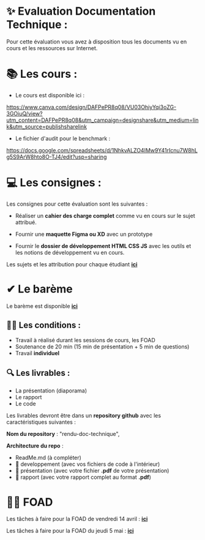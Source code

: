 # ✨ Evaluation Documentation Technique : 

Pour cette évaluation vous avez à disposition tous les documents vu en cours et les ressources sur Internet.

# 📚 Les cours : 

- Le cours est disponible ici : 

https://www.canva.com/design/DAFPePR8q08/VU03OhiyYqi3oZG-3GOiuQ/view?utm_content=DAFPePR8q08&utm_campaign=designshare&utm_medium=link&utm_source=publishsharelink




- Le fichier d'audit pour le benchmark : 

https://docs.google.com/spreadsheets/d/1NhkvALZO4IMw9Y41rIcnu7W8hLg5S9ArW8hto8O-TJ4/edit?usp=sharing


# 💻 Les consignes : 

Les consignes pour cette évaluation sont les suivantes :

- Réaliser un **cahier des charge complet** comme vu en cours sur le sujet attribué.

- Fournir une **maquette Figma ou XD** avec un prototype 

- Fournir le **dossier de développement HTML CSS JS** avec les outils et les notions de développement vu en cours.

Les sujets et les attribution pour chaque étudiant **[ici](./sujets/attribution-sujets.md)**

# ✔ Le barème 

Le barème est disponible **[ici](bareme.md)**


## 👨‍🎓 Les conditions : 

- Travail à réalisé durant les sessions de cours, les FOAD
- Soutenance de 20 min (15 min de présentation + 5 min de questions)
- Travail **individuel**

## 🔍 Les livrables : 

- La présentation (diaporama)
- Le rapport 
- Le code 

Les livrables devront être dans un **repository github** avec les caractéristiques suivantes : 

**Nom du repository** : "rendu-doc-technique", 

**Architecture du repo** : 
- ReadMe.md (à compléter)
- 📁 developpement (avec vos fichiers de code à l'intérieur)
- 📁 présentation (avec votre fichier **.pdf** de votre présentation)
- 📁 rapport (avec votre rapport complet au format **.pdf**)

# 👩‍💻 FOAD

Les tâches à faire pour la FOAD de vendredi 14 avril : **[ici](./FOAD/vendredi-14-avril.md)**

Les tâches à faire pour la FOAD du jeudi 5 mai : **[ici](./FOAD/jeudi-5-mai.md)**
